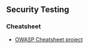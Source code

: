 ## Security Testing


### Cheatsheet
* [OWASP Cheatsheet project](https://cheatsheetseries.owasp.org/index.html)